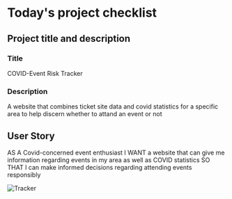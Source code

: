 # Today's project checklist

## Project title and description

### Title
COVID-Event Risk Tracker

### Description
A website that combines ticket site data and covid statistics for a specific area to help discern whether to attand an event or not

## User Story
AS A Covid-concerned event enthusiast
I WANT a website that can give me information regarding events in my area as well as COVID statistics
SO THAT I can make informed decisions regarding attending events responsibly

![Tracker](https://user-images.githubusercontent.com/85651869/127413688-6d08ebb8-fa76-49a7-a7a9-5524b4aa44fe.png)